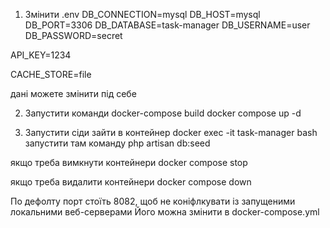 1. Змінити .env
DB_CONNECTION=mysql
DB_HOST=mysql
DB_PORT=3306
DB_DATABASE=task-manager
DB_USERNAME=user
DB_PASSWORD=secret

API_KEY=1234

CACHE_STORE=file

дані можете змінити під себе

2. Запустити команди
docker-compose build
docker compose up -d

3. Запустити сіди
зайти в контейнер
docker exec -it task-manager bash
запустити там команду
php artisan db:seed

якщо треба вимкнути контейнери
docker compose stop

якщо треба видалити контейнери
docker compose down

По дефолту порт стоїть 8082, щоб не коніфлкувати із запущеними локальними веб-серверами
Його можна змінити в docker-compose.yml
